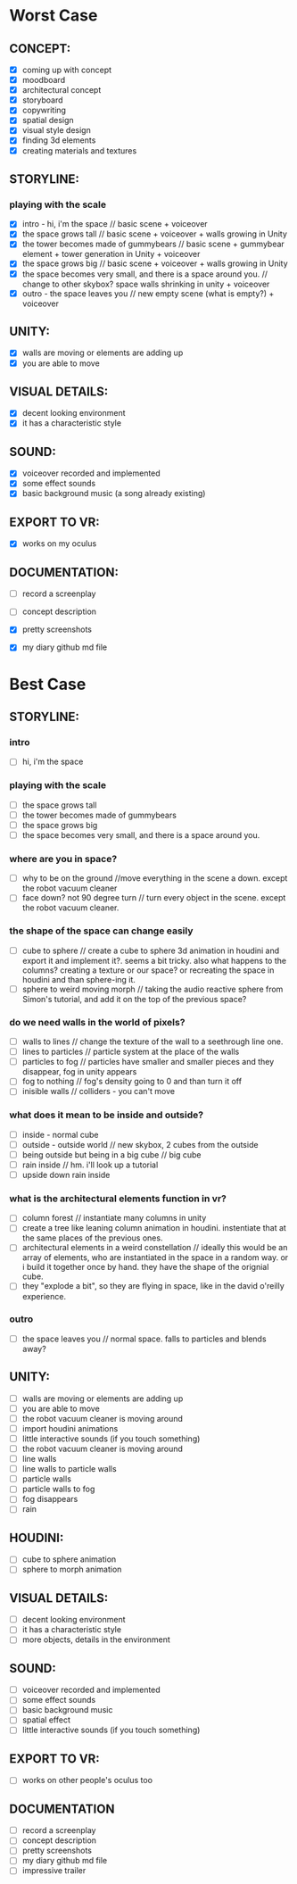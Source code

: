 # Worst Case
## CONCEPT:
- [x] coming up with concept
- [x] moodboard
- [x] architectural concept 
- [x] storyboard
- [x] copywriting
- [x] spatial design
- [x] visual style design
- [x] finding 3d elements
- [x] creating materials and textures

## STORYLINE:
### playing with the scale 
- [x] intro - hi, i'm the space // basic scene + voiceover
- [x] the space grows tall //  basic scene + voiceover + walls growing in Unity
- [x] the tower becomes made of gummybears // basic scene + gummybear element + tower generation in Unity + voiceover
- [x] the space grows big //  basic scene + voiceover + walls growing in Unity
- [x] the space becomes very small, and there is a space around you. // change to other skybox? space walls shrinking in unity + voiceover
- [x] outro - the space leaves you // new empty scene (what is empty?) + voiceover
## UNITY:
- [x] walls are moving or elements are adding up
- [x] you are able to move

## VISUAL DETAILS:
- [x] decent looking environment
- [x] it has a characteristic style
## SOUND:
- [x] voiceover recorded and implemented
- [x] some effect sounds
- [x] basic background music (a song already existing)
## EXPORT TO VR:
- [x] works on my oculus
## DOCUMENTATION:
- [ ] record a screenplay
- [ ] concept description 
- [x] pretty screenshots
- [x] my diary github md file



# Best Case
## STORYLINE:
### intro
- [ ] hi, i'm the space
### playing with the scale
- [ ] the space grows tall
- [ ] the tower becomes made of gummybears
- [ ] the space grows big
- [ ] the space becomes very small, and there is a space around you. 
### where are you in space?
- [ ] why to be on the ground //move everything in the scene a down. except the robot vacuum cleaner
- [ ] face down? not 90 degree turn // turn every object in the scene. except the robot vacuum cleaner.
### the shape of the space can change easily
- [ ] cube to sphere // create a cube to sphere 3d animation in houdini and export it and implement it?. seems a bit tricky. also what happens to the columns? creating a texture or our space? or recreating the space in houdini and than sphere-ing it. 
- [ ] sphere to weird moving morph // taking the audio reactive sphere from Simon's tutorial, and add it on the top of the previous space?
### do we need walls in the world of pixels?
- [ ] walls to lines // change the texture of the wall to a seethrough line one.
- [ ] lines to particles // particle system at the place of the walls
- [ ] particles to fog // particles have smaller and smaller pieces and they disappear, fog in unity appears
- [ ] fog to nothing // fog's density going to 0 and than turn it off
- [ ] inisible walls // colliders - you can't move
### what does it mean to be inside and outside? 
- [ ] inside - normal cube 
- [ ] outside - outside world // new skybox, 2 cubes from the outside
- [ ] being outside but being in a big cube // big cube 
- [ ] rain inside // hm. i'll look up a tutorial
- [ ] upside down rain inside 
### what is the architectural elements function in vr? 
- [ ] column forest  // instantiate many columns in unity
- [ ] create a tree like leaning column animation in houdini. instentiate that at the same places of the previous ones.
- [ ] architectural elements in a weird constellation // ideally this would be an array of elements, who are instantiated in the space in a random way. or i build it together once by hand. they have the shape of the orignial cube.
- [ ] they "explode a bit", so they are flying in space, like in the david o'reilly experience.
### outro
- [ ] the space leaves you // normal space. falls to particles and blends away? 

## UNITY:
- [ ] walls are moving or elements are adding up
- [ ] you are able to move
- [ ] the robot vacuum cleaner is moving around
- [ ] import houdini animations
- [ ] little interactive sounds (if you touch something)
- [ ] the robot vacuum cleaner is moving around
- [ ] line walls
- [ ] line walls to particle walls
- [ ] particle walls
- [ ] particle walls to fog
- [ ] fog disappears
- [ ] rain

## HOUDINI:
- [ ] cube to sphere animation 
- [ ] sphere to morph animation
## VISUAL DETAILS:
- [ ] decent looking environment
- [ ] it has a characteristic style
- [ ] more objects, details in the environment
## SOUND:
- [ ] voiceover recorded and implemented
- [ ] some effect sounds
- [ ] basic background music
- [ ] spatial effect
- [ ] little interactive sounds (if you touch something)
## EXPORT TO VR:
- [ ] works on other people's oculus too
## DOCUMENTATION
- [ ] record a screenplay
- [ ] concept description 
- [ ] pretty screenshots
- [ ] my diary github md file
- [ ] impressive trailer
